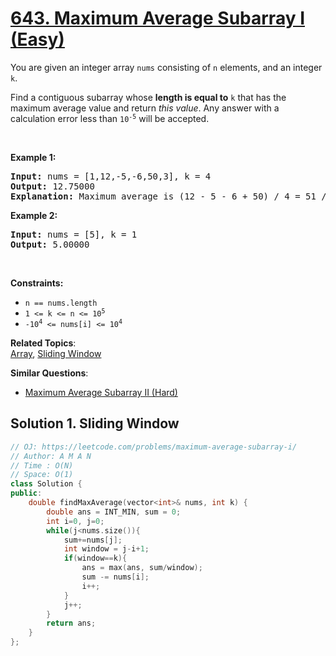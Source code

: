 # [643. Maximum Average Subarray I (Easy)](https://leetcode.com/problems/maximum-average-subarray-i/)

<p>You are given an integer array <code>nums</code> consisting of <code>n</code> elements, and an integer <code>k</code>.</p>

<p>Find a contiguous subarray whose <strong>length is equal to</strong> <code>k</code> that has the maximum average value and return <em>this value</em>. Any answer with a calculation error less than <code>10<sup>-5</sup></code> will be accepted.</p>

<p>&nbsp;</p>
<p><strong>Example 1:</strong></p>

<pre><strong>Input:</strong> nums = [1,12,-5,-6,50,3], k = 4
<strong>Output:</strong> 12.75000
<strong>Explanation:</strong> Maximum average is (12 - 5 - 6 + 50) / 4 = 51 / 4 = 12.75
</pre>

<p><strong>Example 2:</strong></p>

<pre><strong>Input:</strong> nums = [5], k = 1
<strong>Output:</strong> 5.00000
</pre>

<p>&nbsp;</p>
<p><strong>Constraints:</strong></p>

<ul>
	<li><code>n == nums.length</code></li>
	<li><code>1 &lt;= k &lt;= n &lt;= 10<sup>5</sup></code></li>
	<li><code>-10<sup>4</sup> &lt;= nums[i] &lt;= 10<sup>4</sup></code></li>
</ul>


**Related Topics**:  
[Array](https://leetcode.com/tag/array/), [Sliding Window](https://leetcode.com/tag/sliding-window/)

**Similar Questions**:
* [Maximum Average Subarray II (Hard)](https://leetcode.com/problems/maximum-average-subarray-ii/)

## Solution 1. Sliding Window

```cpp
// OJ: https://leetcode.com/problems/maximum-average-subarray-i/
// Author: A M A N
// Time : O(N)
// Space: O(1)
class Solution {
public:
    double findMaxAverage(vector<int>& nums, int k) {
        double ans = INT_MIN, sum = 0;
        int i=0, j=0;
        while(j<nums.size()){
            sum+=nums[j];
            int window = j-i+1;
            if(window==k){
                ans = max(ans, sum/window);
                sum -= nums[i];
                i++;
            }
            j++;
        }
        return ans;
    }
};
```